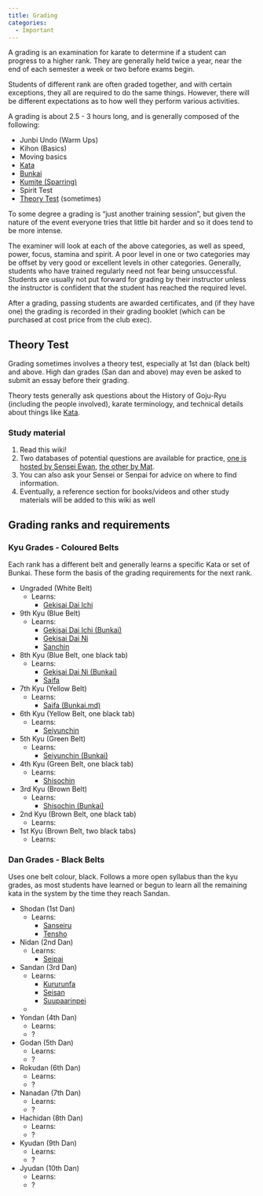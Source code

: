 ```yaml
---
title: Grading
categories:
  - Important
---
```


A grading is an examination for karate to determine if a student can progress to a higher rank.
They are generally held twice a year, near the end of each semester a week or two before exams begin.

Students of different rank are often graded together, and with certain exceptions, they all are required to do the same things. However, there will be different expectations as to how well they perform various activities.

A grading is about 2.5 - 3 hours long, and is generally composed of the following:

<!-- - [Junbi Undo (Warm Ups)](/)
- [Kihon (Basics)](/) -->
<!-- - [Moving basics](/) -->
- Junbi Undo (Warm Ups)
- Kihon (Basics)
- Moving basics
- [Kata](/kata/)
- [Bunkai](/bunkai/)
- [Kumite (Sparring)](/sparring.md)
- Spirit Test
- [Theory Test](/grading.md#theory-test) (sometimes)

To some degree a grading is “just another training session”, but given the nature of the event everyone tries that little bit harder and so it does tend to be more intense.

The examiner will look at each of the above categories, as well as speed, power, focus, stamina and spirit. A poor level in one or two categories may be offset by very good or excellent levels in other categories. Generally, students who have trained regularly need not fear being unsuccessful. Students are usually not put forward for grading by their instructor unless the instructor is confident that the student has reached the required level.

After a grading, passing students are awarded certificates, and (if they have one) the grading is recorded in their grading booklet (which can be purchased at cost price from the club exec).

## Theory Test

Grading sometimes involves a theory test, especially at 1st dan (black belt) and above. High dan grades (San dan and above) may even be asked to submit an essay before their grading.

Theory tests generally ask questions about the History of Goju-Ryu (including the people involved), karate terminology, and technical details about things like [Kata](/kata/).

### Study material

1. Read this wiki!
2. Two databases of potential questions are available for practice, [one is hosted by Sensei Ewan](http://qualitas.cs.auckland.ac.nz/mcq), [the other by Mat](https://www.uoa-karate.club/#/tester).
3. You can also ask your Sensei or Senpai for advice on where to find information.
4. Eventually, a reference section for books/videos and other study materials will be added to this wiki as well

## Grading ranks and requirements

### Kyu Grades - Coloured Belts

Each rank has a different belt and generally learns a specific Kata or set of Bunkai.
These form the basis of the grading requirements for the next rank.

- Ungraded (White Belt)
  - Learns:
    - [Gekisai Dai Ichi](/kata/gekisai-dai-ichi.md)
- 9th Kyu (Blue Belt)
  - Learns:
    - [Gekisai Dai Ichi (Bunkai)](/bunkai/gekisai-dai-ichi.md)
    - [Gekisai Dai Ni](/kata/gekisai-dai-ni.md)
    - [Sanchin](/kata/sanchin.md)
- 8th Kyu (Blue Belt, one black tab)
  - Learns:
    - [Gekisai Dai Ni (Bunkai)](/bunkai/gekisai-dai-ni.md)
    - [Saifa](/kata/saifa.md)
- 7th Kyu (Yellow Belt)
  - Learns:
    - [Saifa (Bunkai.md)](/bunkai/saifa.md)
- 6th Kyu (Yellow Belt, one black tab)
  - Learns:
    - [Seiyunchin](/kata/seiyunchin.md)
- 5th Kyu (Green Belt)
  - Learns:
    - [Seiyunchin (Bunkai)](/bunkai/seiyunchin.md)
- 4th Kyu (Green Belt, one black tab)
  - Learns:
    - [Shisochin](/kata/shisochin.md)
- 3rd Kyu (Brown Belt)
  - Learns:
    - [Shisochin (Bunkai)](/bunkai/shisochin.md)
- 2nd Kyu (Brown Belt, one black tab)
  - Learns:
- 1st Kyu (Brown Belt, two black tabs)
  - Learns:

### Dan Grades - Black Belts

Uses one belt colour, black. Follows a more open syllabus than the kyu grades, as most students have learned or begun to learn all the remaining kata in the system by the time they reach Sandan.

- Shodan (1st Dan)
  - Learns:
    - [Sanseiru](/kata/sanseiru.md)
    - [Tensho](/kata/tensho.md)
- Nidan (2nd Dan)
  - Learns:
    - [Seipai](/kata/seipai.md)
- Sandan (3rd Dan)
  - Learns:
    - [Kururunfa](/kata/kururunfa.md)
    - [Seisan](/kata/seisan.md)
    - [Suupaarinpei](/kata/suparinpei.md)
  -
- Yondan (4th Dan)
  - Learns:
  - ?
- Godan (5th Dan)
  - Learns:
  - ?
- Rokudan (6th Dan)
  - Learns:
  - ?
- Nanadan (7th Dan)
  - Learns:
  - ?
- Hachidan (8th Dan)
  - Learns:
  - ?
- Kyudan (9th Dan)
  - Learns:
  - ?
- Jyudan (10th Dan)
  - Learns:
  - ?
